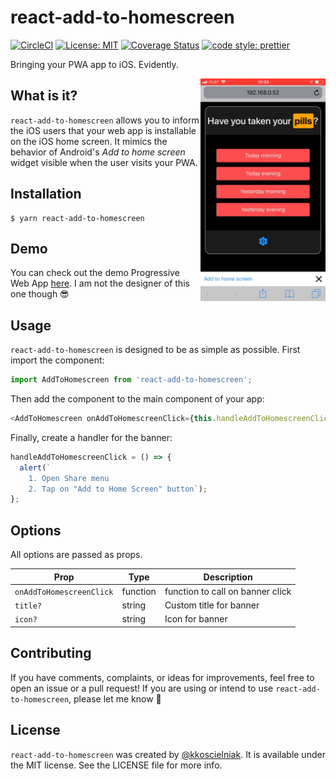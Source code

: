 # react-add-to-homescreen

[![CircleCI](https://circleci.com/gh/kkoscielniak/react-add-to-homescreen/tree/master.svg?style=svg)](https://circleci.com/gh/kkoscielniak/react-add-to-homescreen/tree/master) [![License: MIT](https://img.shields.io/badge/License-MIT-yellow.svg)](https://opensource.org/licenses/MIT) [![Coverage Status](https://coveralls.io/repos/github/kkoscielniak/react-add-to-homescreen/badge.svg?branch=master)](https://coveralls.io/github/kkoscielniak/react-add-to-homescreen?branch=master)
[![code style: prettier](https://img.shields.io/badge/code_style-prettier-ff69b4.svg)](https://github.com/prettier/prettier)

Bringing your PWA app to iOS. Evidently.

<img src="screenshot.png" align="right" title="Screenshot" width="200px">

## What is it?

`react-add-to-homescreen` allows you to inform the iOS users that your web app is installable on the iOS home screen. It mimics the behavior of Android's _Add to home screen_ widget visible when the user visits your PWA.

## Installation

```shell
$ yarn react-add-to-homescreen
```

## Demo

You can check out the demo Progressive Web App [here](https://pills-pwa.netlify.com/). I am not the designer of this one though 😎

## Usage

`react-add-to-homescreen` is designed to be as simple as possible. First import the component:

```javascript
import AddToHomescreen from 'react-add-to-homescreen';
```

Then add the component to the main component of your app:

```js
<AddToHomescreen onAddToHomescreenClick={this.handleAddToHomescreenClick} />
```

Finally, create a handler for the banner:

```js
handleAddToHomescreenClick = () => {
  alert(`
    1. Open Share menu
    2. Tap on "Add to Home Screen" button`);
};
```

## Options

All options are passed as props.

| Prop                     | Type     | Description                      |
| ------------------------ | -------- | -------------------------------- |
| `onAddToHomescreenClick` | function | function to call on banner click |
| `title?`                 | string   | Custom title for banner          |
| `icon?`                  | string   | Icon for banner                  |

## Contributing

If you have comments, complaints, or ideas for improvements, feel free to open an issue or a pull request! If you are using or intend to use `react-add-to-homescreen`, please let me know 🙂

## License

`react-add-to-homescreen` was created by [@kkoscielniak](https://github.com/kkoscielniak). It is available under the MIT license. See the LICENSE file for more info.
